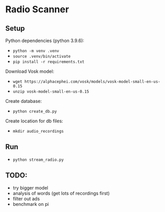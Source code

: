 # Radio Scanner

## Setup

Python dependencies (python 3.9.6):
- `python -m venv .venv`
- `source .venv/bin/activate`
- `pip install -r requirements.txt`

Download Vosk model:
- `wget https://alphacephei.com/vosk/models/vosk-model-small-en-us-0.15`
- `unzip vosk-model-small-en-us-0.15`

Create database:
- `python create_db.py`

Create location for db files:
- `mkdir audio_recordings`


## Run

- `python stream_radio.py`


## TODO:
- try bigger model
- analysis of words (get lots of recordings first)
- filter out ads
- benchmark on pi
